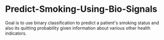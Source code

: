 # Predict-Smoking-Using-Bio-Signals
Goal is to use binary classification to predict a patient's smoking status and also its quitting probability given information about various other health indicators.

